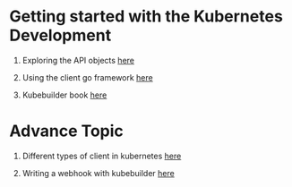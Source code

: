 # Getting started with the Kubernetes Development

1. Exploring the API objects [here](https://medium.com/programming-kubernetes/building-stuff-with-the-kubernetes-api-1-cc50a3642)

2. Using the client go framework [here](https://medium.com/programming-kubernetes/building-stuff-with-the-kubernetes-api-part-4-using-go-b1d0e3c1c899)

3. Kubebuilder book [here](https://book.kubebuilder.io/cronjob-tutorial/cronjob-tutorial.html)


# Advance Topic

1. Different types of client in kubernetes [here](https://ymmt2005.hatenablog.com/entry/2020/04/14/An_example_of_using_dynamic_client_of_k8s.io/client-go)

2. Writing a webhook with kubebuilder [here](https://ymmt2005.hatenablog.com/entry/2019/08/10/Writing_and_testing_Kubernetes_webhooks_using_Kubebuilder_v2)  
